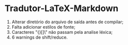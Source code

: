 # Tradutor-LaTeX-Markdown

1. Alterar diretório do arquivo de saída antes de compilar;
2. Falta adicionar estilos de fonte;
3. Caracteres "{}[]\\" não passam pela analise léxica;
4. 6 warnings de shift/reduce.
